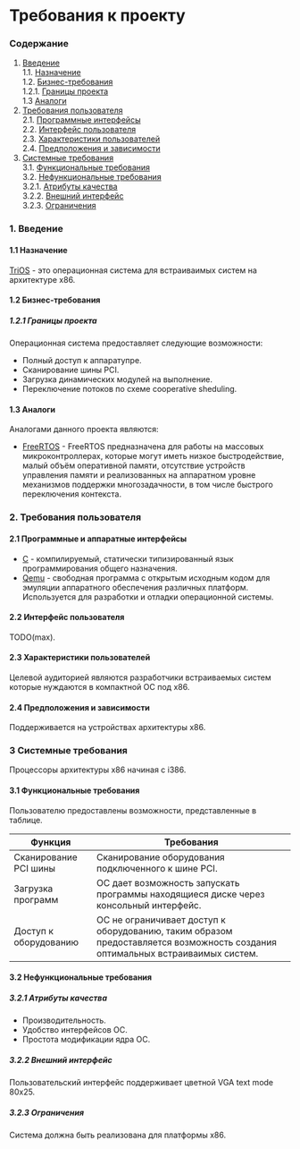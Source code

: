 # Требования к проекту
### Содержание
1. [Введение](#1) <br>
  1.1. [Назначение](#1.1) <br>
  1.2. [Бизнес-требования](#1.2) <br>
      1.2.1. [Границы проекта](#1.2.1) <br>
  1.3 [Аналоги](#1.3) <br>
2. [Требования пользователя](#2) <br>
  2.1. [Программные интерфейсы](#2.1) <br>
  2.2. [Интерфейс пользователя](#2.2) <br>
  2.3. [Характеристики пользователей](#2.3) <br>
  2.4. [Предположения и зависимости](#2.4) <br>
3. [Системные требования](#3.) <br>
  3.1. [Функциональные требования](#3.1) <br>
  3.2. [Нефункциональные требования](#3.2) <br>
     3.2.1. [Атрибуты качества](#3.2.1) <br>
     3.2.2. [Внешний интерфейс](#3.2.2) <br>
     3.2.3. [Ограничения](#3.2.3) <br>

### 1. Введение <a name="1"></a>
#### 1.1 Назначение <a name="1.1"></a>
[TriOS](https://github.com/darkfreider/TRITPO_Project) - это операционная система для встраиваимых систем на архитектуре x86.
#### 1.2 Бизнес-требования <a name="1.2"></a>
##### 1.2.1 Границы проекта <a name="1.2.1"></a>
Операционная система предоставляет следующие возможности:
* Полный доступ к аппаратупре.
* Сканирование шины PCI.
* Загрузка динамических модулей на выполнение.
* Переключение потоков по схеме cooperative sheduling.
#### 1.3 Аналоги <a name="1.3"></a>
Аналогами данного проекта являются:
* [FreeRTOS](https://freertos.org/) - FreeRTOS предназначена для работы на массовых микроконтроллерах, которые могут иметь низкое быстродействие, малый объём оперативной памяти, отсутствие устройств управления памяти и реализованных на аппаратном уровне механизмов поддержки многозадачности, в том числе быстрого переключения контекста.


### 2. Требования пользователя <a name="2"></a>
#### 2.1 Программные и аппаратные интерфейсы <a name="2.1"></a>
* [C](https://isocpp.org/) - компилируемый, статически типизированный язык программирования общего назначения.
* [Qemu](https://www.qemu.org/) -  свободная программа с открытым исходным кодом для эмуляции аппаратного обеспечения различных платформ. Используется для разработки и отладки операционной системы.

#### 2.2 Интерфейс пользователя <a name="2.2"></a>
TODO(max).

#### 2.3 Характеристики пользователей <a name="2.3"></a>
Целевой аудиторией являются разработчики встраиваемых систем которые нуждаются в компактной ОС под x86.
#### 2.4 Предположения и зависимости <a name="2.4"></a>
Поддерживается на устройствах архитектуры x86.
### 3 Системные требования <a name="3"></a>
Процессоры архитектуры x86 начиная с i386.
#### 3.1 Функциональные требования <a name="3.1"></a>
Пользователю предоставлены возможности, представленные в таблице.

Функция | Требования
--- | ---
Сканирование PCI шины | Сканирование оборудования подключенного к шине PCI.
Загрузка программ | ОС дает возможность запускать программы находящиеся диске через консольный интерфейс.
Доступ к оборудованию | ОС не ограничивает доступ к оборудованию, таким образом предоставляется возможность создания оптимальных встраиваимых систем.

#### 3.2 Нефункциональные требования <a name="3.2"></a>
  ##### 3.2.1 Атрибуты качества <a name="3.2.1"></a>
* Производительность.
* Удобство интерфейсов ОС.
* Простота модификации ядра ОС.
##### 3.2.2 Внешний интерфейс <a name="3.2.2"></a>
Пользовательский интерфейс поддерживает цветной VGA text mode 80x25.

##### 3.2.3 Ограничения <a name="3.2.3"></a>
Система должна быть реализована для платформы x86.

